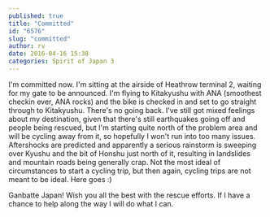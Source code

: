 ```yaml
---
published: true
title: "Committed"
id: "6576"
slug: "committed"
author: rv
date: 2016-04-16 15:38
categories: Spirit of Japan 3
---
```

I'm committed now. I'm sitting at the airside of Heathrow terminal 2, waiting for my gate to be announced. I'm flying to Kitakyushu with ANA (smoothest checkin ever, ANA rocks) and the bike is checked in and set to go straight through to Kitakyushu. There's no going back. I've still got mixed feelings about my destination, given that there's still earthquakes going off and people being rescued, but I'm starting quite north of the problem area and will be cycling away from it, so hopefully I won't run into too many issues. Aftershocks are predicted and apparently a serious rainstorm is sweeping over Kyushu and the bit of Honshu just north of it, resulting in landslides and mountain roads being generally crap. Not the most ideal of circumstances to start a cycling trip, but then again, cycling trips are not meant to be ideal. Here goes :)

Ganbatte Japan! Wish you all the best with the rescue efforts. If I have a chance to help along the way I will do what I can.